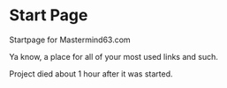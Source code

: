 # Start Page
Startpage for Mastermind63.com

Ya know, a place for all of your most used links and such. 

Project died about 1 hour after it was started.
